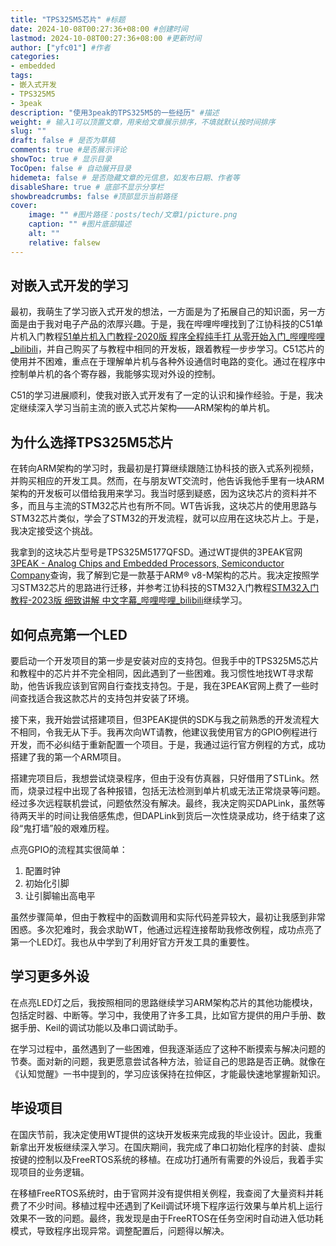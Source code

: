 ```yaml
---
title: "TPS325M5芯片" #标题
date: 2024-10-08T00:27:36+08:00 #创建时间
lastmod: 2024-10-08T00:27:36+08:00 #更新时间
author: ["yfc01"] #作者
categories: 
- embedded
tags: 
- 嵌入式开发
- TPS325M5
- 3peak
description: "使用3peak的TPS325M5的一些经历" #描述
weight: # 输入1可以顶置文章，用来给文章展示排序，不填就默认按时间排序
slug: ""
draft: false # 是否为草稿
comments: true #是否展示评论
showToc: true # 显示目录
TocOpen: false # 自动展开目录
hidemeta: false # 是否隐藏文章的元信息，如发布日期、作者等
disableShare: true # 底部不显示分享栏
showbreadcrumbs: false #顶部显示当前路径
cover:
    image: "" #图片路径：posts/tech/文章1/picture.png
    caption: "" #图片底部描述
    alt: ""
    relative: falsew
---
```


## 对嵌入式开发的学习

最初，我萌生了学习嵌入式开发的想法，一方面是为了拓展自己的知识面，另一方面是由于我对电子产品的浓厚兴趣。于是，我在哔哩哔哩找到了江协科技的C51单片机入门教程[51单片机入门教程-2020版 程序全程纯手打 从零开始入门_哔哩哔哩_bilibili](https://www.bilibili.com/video/BV1Mb411e7re/)，并自己购买了与教程中相同的开发板，跟着教程一步步学习。C51芯片的使用并不困难，重点在于理解单片机与各种外设通信时电路的变化。通过在程序中控制单片机的各个寄存器，我能够实现对外设的控制。

C51的学习进展顺利，使我对嵌入式开发有了一定的认识和操作经验。于是，我决定继续深入学习当前主流的嵌入式芯片架构——ARM架构的单片机。

## 为什么选择TPS325M5芯片

在转向ARM架构的学习时，我最初是打算继续跟随江协科技的嵌入式系列视频，并购买相应的开发工具。然而，在与朋友WT交流时，他告诉我他手里有一块ARM架构的开发板可以借给我用来学习。我当时感到疑惑，因为这块芯片的资料并不多，而且与主流的STM32芯片也有所不同。WT告诉我，这块芯片的使用思路与STM32芯片类似，学会了STM32的开发流程，就可以应用在这块芯片上。于是，我决定接受这个挑战。

我拿到的这块芯片型号是TPS325M5177QFSD。通过WT提供的3PEAK官网[3PEAK - Analog Chips and Embedded Processors, Semiconductor Company](https://www.3peak.cn/)查询，我了解到它是一款基于ARM® v8-M架构的芯片。我决定按照学习STM32芯片的思路进行迁移，并参考江协科技的STM32入门教程[STM32入门教程-2023版 细致讲解 中文字幕_哔哩哔哩_bilibili](https://www.bilibili.com/video/BV1th411z7sn)继续学习。

## 如何点亮第一个LED

要启动一个开发项目的第一步是安装对应的支持包。但我手中的TPS325M5芯片和教程中的芯片并不完全相同，因此遇到了一些困难。我习惯性地找WT寻求帮助，他告诉我应该到官网自行查找支持包。于是，我在3PEAK官网上费了一些时间查找适合我这款芯片的支持包并安装了环境。

接下来，我开始尝试搭建项目，但3PEAK提供的SDK与我之前熟悉的开发流程大不相同，令我无从下手。我再次向WT请教，他建议我使用官方的GPIO例程进行开发，而不必纠结于重新配置一个项目。于是，我通过运行官方例程的方式，成功搭建了我的第一个ARM项目。

搭建完项目后，我想尝试烧录程序，但由于没有仿真器，只好借用了STLink。然而，烧录过程中出现了各种报错，包括无法检测到单片机或无法正常烧录等问题。经过多次远程联机尝试，问题依然没有解决。最终，我决定购买DAPLink，虽然等待两天半的时间让我倍感焦虑，但DAPLink到货后一次性烧录成功，终于结束了这段“鬼打墙”般的艰难历程。

点亮GPIO的流程其实很简单：

1. 配置时钟
2. 初始化引脚
3. 让引脚输出高电平

虽然步骤简单，但由于教程中的函数调用和实际代码差异较大，最初让我感到非常困惑。多次犯难时，我会求助WT，他通过远程连接帮助我修改例程，成功点亮了第一个LED灯。我也从中学到了利用好官方开发工具的重要性。

## 学习更多外设

在点亮LED灯之后，我按照相同的思路继续学习ARM架构芯片的其他功能模块，包括定时器、中断等。学习中，我使用了许多工具，比如官方提供的用户手册、数据手册、Keil的调试功能以及串口调试助手。

在学习过程中，虽然遇到了一些困难，但我逐渐适应了这种不断摸索与解决问题的节奏。面对新的问题，我更愿意尝试各种方法，验证自己的思路是否正确。就像在《认知觉醒》一书中提到的，学习应该保持在拉伸区，才能最快速地掌握新知识。

## 毕设项目

在国庆节前，我决定使用WT提供的这块开发板来完成我的毕业设计。因此，我重新拿出开发板继续深入学习。在国庆期间，我完成了串口初始化程序的封装、虚拟按键的控制以及FreeRTOS系统的移植。在成功打通所有需要的外设后，我着手实现项目的业务逻辑。

在移植FreeRTOS系统时，由于官网并没有提供相关例程，我查阅了大量资料并耗费了不少时间。移植过程中还遇到了Keil调试环境下程序运行效果与单片机上运行效果不一致的问题。最终，我发现是由于FreeRTOS在任务空闲时自动进入低功耗模式，导致程序出现异常。调整配置后，问题得以解决。

